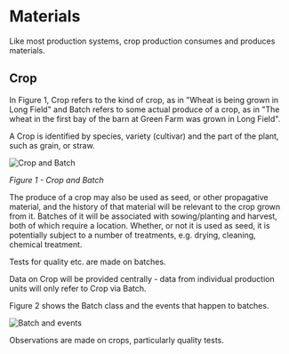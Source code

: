 # Materials
Like most production systems, crop production consumes and produces materials.

## Crop

In Figure 1, Crop refers to the kind of crop, as in "Wheat is being grown in Long Field" and Batch refers to some actual
produce of a crop, as in "The wheat in the first bay of the barn at Green Farm was grown in Long Field".

A Crop is identified by species, variety (cultivar) and the part of the plant, such as grain, or straw.

![Crop and Batch](http://www.plantuml.com/plantuml/proxy?cache=no&src=https://raw.github.com/Charles1625/crop-production-ontology/main/Materials/batch-crop.puml)

*Figure 1 - Crop and Batch*

The produce of a crop may also be used as seed, or other propagative material, and the history of that material will 
be relevant to the crop grown from it.  Batches
of it will be associated with sowing/planting and harvest, both of which require a location.  Whether, or not
it is used as seed, it is potentially subject to a number of treatments, e.g. drying,
cleaning, chemical treatment.

Tests for quality etc. are made on batches.

Data on Crop will be provided centrally - data from individual production units will only refer to Crop 
via Batch.

Figure 2 shows the Batch class and the events that happen to batches.

![Batch and events](http://www.plantuml.com/plantuml/proxy?cache=no&src=https://raw.github.com/Charles1625/crop-production-ontology/main/Materials/batch-events.puml)

Observations are made on crops, particularly quality tests.









